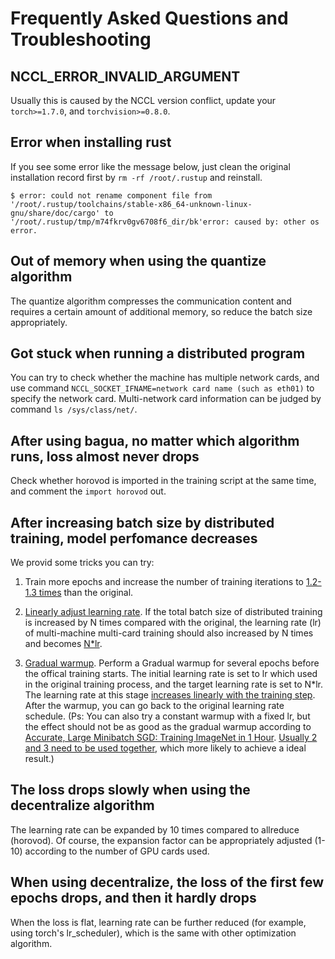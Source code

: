# Frequently Asked Questions and Troubleshooting

## NCCL_ERROR_INVALID_ARGUMENT

Usually this is caused by the NCCL version conflict, update your `torch>=1.7.0`, and `torchvision>=0.8.0`.

## Error when installing rust

If you see some error like the message below, just clean the original installation record first by `rm -rf /root/.rustup` and reinstall.

```shell
$ error: could not rename component file from '/root/.rustup/toolchains/stable-x86_64-unknown-linux-gnu/share/doc/cargo' to '/root/.rustup/tmp/m74fkrv0gv6708f6_dir/bk'error: caused by: other os error.
```

## Out of memory when using the quantize algorithm

The quantize algorithm compresses the communication content and requires a certain amount of additional memory, so reduce the batch size appropriately.

## Got stuck when running a distributed program

You can try to check whether the machine has multiple network cards, and use command `NCCL_SOCKET_IFNAME=network card name (such as eth01)` to specify the network card. Multi-network card information can be judged by command `ls /sys/class/net/`.

## After using bagua, no matter which algorithm runs, loss almost never drops

Check whether horovod is imported in the training script at the same time, and comment the `import horovod` out.

## After increasing batch size by distributed training, model perfomance decreases

We provid some tricks you can try:
1. Train more epochs and increase the number of training iterations to <u>1.2-1.3 times</u> than the original.
   
2. <u>Linearly adjust learning rate</u>. If the total batch size of distributed training is increased by N times compared with the original, the learning rate (lr) of multi-machine multi-card training should also increased by N times and becomes <u>N*lr</u>.
   
3. <u>Gradual warmup</u>. Perform a Gradual warmup for several epochs before the offical training starts. The initial learning rate is set to lr which used in the original training process, and the target learning rate is set to N*lr. The learning rate at this stage  <u>increases linearly with the training step</u>. After the warmup, you can go back to the original learning rate schedule. (Ps: You can also try a constant warmup with a fixed lr, but the effect should not be as good as the gradual warmup according to [Accurate, Large Minibatch SGD:
Training ImageNet in 1 Hour](https://arxiv.org/pdf/1706.02677.pdf). <u>Usually 2 and 3 need to be used together</u>, which more likely to achieve a ideal result.)

## The loss drops slowly when using the decentralize algorithm

The learning rate can be expanded by 10 times compared to allreduce (horovod). Of course, the expansion factor can be appropriately adjusted (1-10) according to the number of GPU cards used.

## When using decentralize, the loss of the first few epochs drops, and then it hardly drops

When the loss is flat, learning rate can be further reduced (for example, using torch's lr_scheduler), which is the same with other optimization algorithm.

